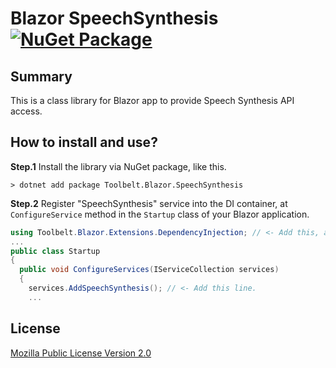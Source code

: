 # Blazor SpeechSynthesis [![NuGet Package](https://img.shields.io/nuget/v/Toolbelt.Blazor.SpeechSynthesis.svg)](https://www.nuget.org/packages/Toolbelt.Blazor.SpeechSynthesis/)

## Summary

This is a class library for Blazor app to provide Speech Synthesis API access.

## How to install and use?

**Step.1** Install the library via NuGet package, like this.

```shell
> dotnet add package Toolbelt.Blazor.SpeechSynthesis
```

**Step.2** Register "SpeechSynthesis" service into the DI container, at `ConfigureService` method in the `Startup` class of your Blazor application.

```csharp
using Toolbelt.Blazor.Extensions.DependencyInjection; // <- Add this, and...
...
public class Startup
{
  public void ConfigureServices(IServiceCollection services)
  {
    services.AddSpeechSynthesis(); // <- Add this line.
    ...
```

## License

[Mozilla Public License Version 2.0](https://github.com/jsakamoto/Toolbelt.Blazor.SpeechSynthesis/blob/master/LICENSE)